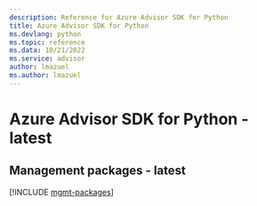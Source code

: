 ```yaml
---
description: Reference for Azure Advisor SDK for Python
title: Azure Advisor SDK for Python
ms.devlang: python
ms.topic: reference
ms.data: 10/21/2022
ms.service: advisor
author: lmazuel
ms.author: lmazuel
---
```

# Azure Advisor SDK for Python - latest

## Management packages - latest
[!INCLUDE [mgmt-packages](advisor-mgmt-index.md)]